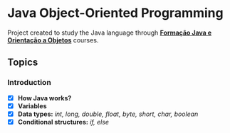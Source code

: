 # Java Object-Oriented Programming

Project created to study the Java language through **[Formação Java e Orientação a Objetos](https://cursos.alura.com.br/formacao-java)** courses.

## Topics

### Introduction
- [x]  **How Java works?**
- [x]  **Variables**
- [x]  **Data types:** *int, long, double, float, byte, short, char, boolean*
- [x]  **Conditional structures:** *if, else*